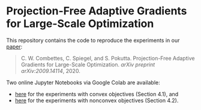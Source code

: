 # Projection-Free Adaptive Gradients for Large-Scale Optimization

This repository contains the code to reproduce the experiments in our [paper](https://arxiv.org/pdf/2009.14114.pdf):
> C. W. Combettes, C. Spiegel, and S. Pokutta. Projection-Free Adaptive Gradients for Large-Scale Optimization. *arXiv preprint arXiv:2009.14114*, 2020.

Two online Jupyter Notebooks via Google Colab are available:
- [here](https://colab.research.google.com/drive/1hwa0bzMcMtpVESIiQfCw8il9jKC-pbfa) for the experiments with convex objectives (Section 4.1), and
- [here](https://colab.research.google.com/drive/16OU67J7c4M0LcQWrgR5Nd3oOf3n3A4K7) for the experiments with nonconvex objectives (Section 4.2).
